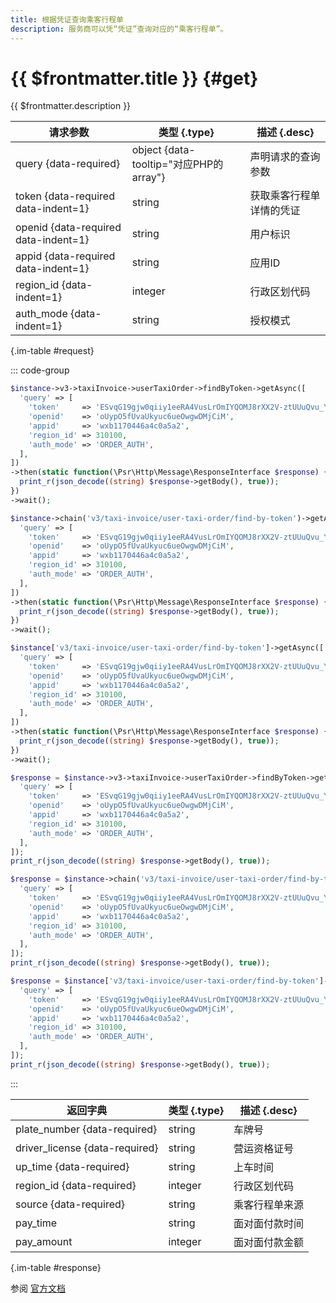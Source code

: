 ```yaml
---
title: 根据凭证查询乘客行程单
description: 服务商可以凭“凭证”查询对应的“乘客行程单”。
---
```


# {{ $frontmatter.title }} {#get}

{{ $frontmatter.description }}

| 请求参数 | 类型 {.type} | 描述 {.desc}
| --- | --- | ---
| query {data-required} | object {data-tooltip="对应PHP的array"} | 声明请求的查询参数
| token {data-required data-indent=1} | string | 获取乘客行程单详情的凭证
| openid {data-required data-indent=1} | string | 用户标识
| appid {data-required data-indent=1} | string | 应用ID
| region_id {data-indent=1} | integer | 行政区划代码
| auth_mode {data-indent=1} | string | 授权模式

{.im-table #request}

::: code-group

```php [异步纯链式]
$instance->v3->taxiInvoice->userTaxiOrder->findByToken->getAsync([
  'query' => [
    'token'     => 'ESvqG19gjw0qiiy1eeRA4VusLrOmIYQOMJ8rXX2V-ztUUuQvu_YBEZg9FAht0Y15r71mft9rcaMIjn7y6x0KSg',
    'openid'    => 'oUypO5fUvaUkyuc6ueOwgwDMjCiM',
    'appid'     => 'wxb1170446a4c0a5a2',
    'region_id' => 310100,
    'auth_mode' => 'ORDER_AUTH',
  ],
])
->then(static function(\Psr\Http\Message\ResponseInterface $response) {
  print_r(json_decode((string) $response->getBody(), true));
})
->wait();
```

```php [异步声明式]
$instance->chain('v3/taxi-invoice/user-taxi-order/find-by-token')->getAsync([
  'query' => [
    'token'     => 'ESvqG19gjw0qiiy1eeRA4VusLrOmIYQOMJ8rXX2V-ztUUuQvu_YBEZg9FAht0Y15r71mft9rcaMIjn7y6x0KSg',
    'openid'    => 'oUypO5fUvaUkyuc6ueOwgwDMjCiM',
    'appid'     => 'wxb1170446a4c0a5a2',
    'region_id' => 310100,
    'auth_mode' => 'ORDER_AUTH',
  ],
])
->then(static function(\Psr\Http\Message\ResponseInterface $response) {
  print_r(json_decode((string) $response->getBody(), true));
})
->wait();
```

```php [异步属性式]
$instance['v3/taxi-invoice/user-taxi-order/find-by-token']->getAsync([
  'query' => [
    'token'     => 'ESvqG19gjw0qiiy1eeRA4VusLrOmIYQOMJ8rXX2V-ztUUuQvu_YBEZg9FAht0Y15r71mft9rcaMIjn7y6x0KSg',
    'openid'    => 'oUypO5fUvaUkyuc6ueOwgwDMjCiM',
    'appid'     => 'wxb1170446a4c0a5a2',
    'region_id' => 310100,
    'auth_mode' => 'ORDER_AUTH',
  ],
])
->then(static function(\Psr\Http\Message\ResponseInterface $response) {
  print_r(json_decode((string) $response->getBody(), true));
})
->wait();
```

```php [同步纯链式]
$response = $instance->v3->taxiInvoice->userTaxiOrder->findByToken->get([
  'query' => [
    'token'     => 'ESvqG19gjw0qiiy1eeRA4VusLrOmIYQOMJ8rXX2V-ztUUuQvu_YBEZg9FAht0Y15r71mft9rcaMIjn7y6x0KSg',
    'openid'    => 'oUypO5fUvaUkyuc6ueOwgwDMjCiM',
    'appid'     => 'wxb1170446a4c0a5a2',
    'region_id' => 310100,
    'auth_mode' => 'ORDER_AUTH',
  ],
]);
print_r(json_decode((string) $response->getBody(), true));
```

```php [同步声明式]
$response = $instance->chain('v3/taxi-invoice/user-taxi-order/find-by-token')->get([
  'query' => [
    'token'     => 'ESvqG19gjw0qiiy1eeRA4VusLrOmIYQOMJ8rXX2V-ztUUuQvu_YBEZg9FAht0Y15r71mft9rcaMIjn7y6x0KSg',
    'openid'    => 'oUypO5fUvaUkyuc6ueOwgwDMjCiM',
    'appid'     => 'wxb1170446a4c0a5a2',
    'region_id' => 310100,
    'auth_mode' => 'ORDER_AUTH',
  ],
]);
print_r(json_decode((string) $response->getBody(), true));
```

```php [同步属性式]
$response = $instance['v3/taxi-invoice/user-taxi-order/find-by-token']->get([
  'query' => [
    'token'     => 'ESvqG19gjw0qiiy1eeRA4VusLrOmIYQOMJ8rXX2V-ztUUuQvu_YBEZg9FAht0Y15r71mft9rcaMIjn7y6x0KSg',
    'openid'    => 'oUypO5fUvaUkyuc6ueOwgwDMjCiM',
    'appid'     => 'wxb1170446a4c0a5a2',
    'region_id' => 310100,
    'auth_mode' => 'ORDER_AUTH',
  ],
]);
print_r(json_decode((string) $response->getBody(), true));
```

:::

| 返回字典 | 类型 {.type} | 描述 {.desc}
| --- | --- | ---
| plate_number {data-required} | string | 车牌号
| driver_license {data-required} | string | 营运资格证号
| up_time {data-required} | string | 上车时间
| region_id {data-required} | integer | 行政区划代码
| source {data-required} | string | 乘客行程单来源
| pay_time | string | 面对面付款时间
| pay_amount | integer | 面对面付款金额

{.im-table #response}

参阅 [官方文档](https://pay.weixin.qq.com/docs/partner/apis/taxi-fapiao/user-taxi-order/query-user-taxi-order-by-token.html)
